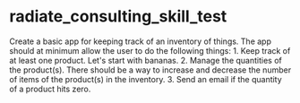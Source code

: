 # radiate_consulting_skill_test
Create a basic app for keeping track of an inventory of things. The app should at minimum allow the user to do the following things: 1. Keep track of at least one product. Let's start with bananas. 2. Manage the quantities of the product(s). There should be a way to increase and decrease the number of items of the product(s) in the inventory. 3. Send an email if the quantity of a product hits zero.
